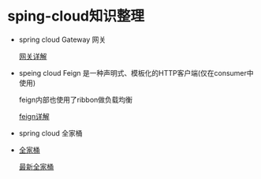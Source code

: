 # sping-cloud知识整理
- spring cloud Gateway 网关
  
    [网关详解](https://www.cnblogs.com/crazymakercircle/p/11704077.html)
- speing cloud Feign 是一种声明式、模板化的HTTP客户端(仅在consumer中使用)
  
  feign内部也使用了ribbon做负载均衡

  [feign详解](https://juejin.im/post/5dca3f916fb9a04a903a6f68)

- spring cloud 全家桶 
- 
  [全家桶](https://www.jianshu.com/p/b8b230d0ef98)
  
  [最新全家桶](https://www.jianshu.com/p/fc1152474502)



